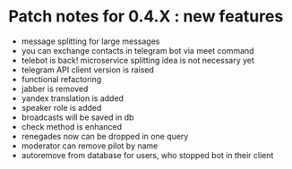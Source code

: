 # Patch notes for 0.4.X : new features
* message splitting for large messages
* you can exchange contacts in telegram bot via meet command
* telebot is back! microservice splitting idea is not necessary yet
* telegram API client version is raised
* functional refactoring
* jabber is removed
* yandex translation is added
* speaker role is added
* broadcasts will be saved in db
* check method is enhanced
* renegades now can be dropped in one query
* moderator can remove pilot by name
* autoremove from database for users, who stopped bot in their client